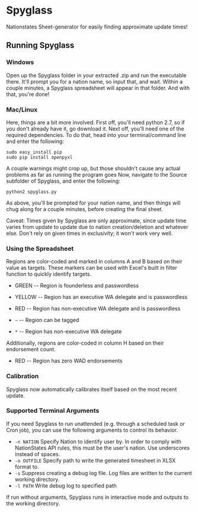 # Spyglass
Nationstates Sheet-generator for easily finding approximate update times!

## Running Spyglass

### Windows

Open up the Spyglass folder in your extracted .zip and run the executable there. It'll prompt you for a nation name, 
so input that, and wait. Within a couple minutes, a Spyglass spreadsheet will appear in that folder. And with that, 
you're done!

### Mac/Linux

Here, things are a bit more involved. First off, you'll need python 2.7, so if you don't already have it, go download 
it. Next off, you'll need one of the required dependencies. To do that, head into your terminal/command line and enter 
the following:

```
sudo easy_install pip
sudo pip install openpyxl
```

A couple warnings might crop up, but those shouldn't cause any actual problems as far as running the program goes
Now, navigate to the Source subfolder of Spyglass, and enter the following:

```
python2 spyglass.py
```

As above, you'll be prompted for your nation name, and then things will chug along for a couple minutes, before creating 
the final sheet.

Caveat: Times given by Spyglass are only approximate, since update time varies from update to update due to nation 
creation/deletion and whatever else. Don't rely on given times in exclusivity; it won't work very well.

### Using the Spreadsheet

Regions are color-coded and marked in columns A and B based on their value as targets. These markers can be used with
Excel's built in filter function to quickly identify targets.

- GREEN -- Region is founderless and passwordless
- YELLOW -- Region has an executive WA delegate and is passwordless
- RED -- Region has non-executive WA delegate and is passwordless

- `~` -- Region can be tagged
- `*` -- Region has non-executive WA delegate

Additionally, regions are color-coded in column H based on their endorsement count.

- RED -- Region has zero WAD endorsements

### Calibration

Spyglass now automatically calibrates itself based on the most recent update.

### Supported Terminal Arguments

If you need Spyglass to run unattended (e.g. through a scheduled task or Cron job), you can use the following arguments
to control its behavior.

- `-n NATION` Specify Nation to identify user by. In order to comply with NationStates API rules, this must be the user's nation. Use underscores instead of spaces.
- `-o OUTFILE` Specify path to write the generated timesheet in XLSX format to.
- `-s` Suppress creating a debug log file. Log files are written to the current working directory.
- `-l PATH` Write debug log to specified path

If run without arguments, Spyglass runs in interactive mode and outputs to the working directory.
